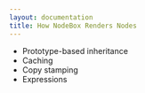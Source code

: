 ```yaml
---
layout: documentation
title: How NodeBox Renders Nodes
---
```

* Prototype-based inheritance
* Caching
* Copy stamping
* Expressions